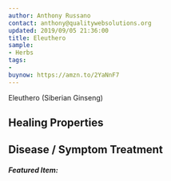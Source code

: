 ```yaml
---
author: Anthony Russano
contact: anthony@qualitywebsolutions.org
updated: 2019/09/05 21:36:00
title: Eleuthero
sample:
- Herbs
tags:
-
buynow: https://amzn.to/2YaNnF7
---
```

Eleuthero (Siberian Ginseng)

## Healing Properties

## Disease / Symptom Treatment

<h5>Featured Item:</h5>
<script type="text/javascript">
amzn_assoc_tracking_id = "alchemistco07-20";
amzn_assoc_ad_mode = "manual";
amzn_assoc_ad_type = "smart";
amzn_assoc_marketplace = "amazon";
amzn_assoc_region = "US";
amzn_assoc_design = "enhanced_links";
amzn_assoc_asins = "B0014AY7LS";
amzn_assoc_placement = "adunit";
amzn_assoc_linkid = "c548c668fdbdb147ea6cf18e6acf9dae";
</script>
<script src="//z-na.amazon-adsystem.com/widgets/onejs?MarketPlace=US"></script>

[^1]: **Title:** <br>**Author(s):**  <br>**Institution(s):** <br>**Publication:** <i> </i><br>**Date:** <br>**Abstract:** <i> </i><br>**Link:** []()<br>**Citations:**   